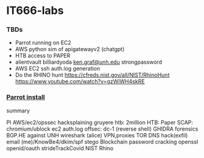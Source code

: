 # IT666-labs

### TBDs
- Parrot running on EC2
- AWS python sim of apigatewayv2 (chatgpt)
- HTB access to PAPER
- alientvault billiardyoda ken.graf@unh.edu strongpassword
- AWS EC2 ssh auth.log generation
- Do the RHINO hunt https://cfreds.nist.gov/all/NIST/RhinoHunt
  https://www.youtube.com/watch?v=gzWiWH4skRE

### [Parrot install](./parrot.md)
summary

PI
AWS/ec2/opssec
hacksplaining
gruyere
htb: 2million
HTB: Paper
SCAP: chromium/ublock
ec2 auth.log
offsec: dc-1 (reverse shell)
GHIDRA
forensics
BGP.HE against UNH
wireshark (alice)
VPN,proxies
TOR
DNS hack(exfil)
email (me)/KnowBe4/dkim/spf
stego
Blockchain
password cracking
openssl
openid/oauth
strideTrackCovid
NIST Rhino

